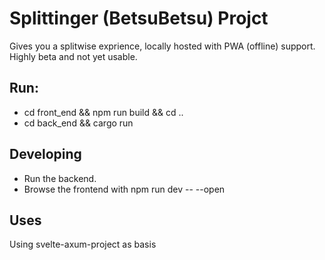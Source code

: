 # Splittinger (BetsuBetsu) Projct
Gives you a splitwise exprience, locally hosted with PWA (offline) support.
Highly beta and not yet usable.


## Run:
- cd front_end && npm run build && cd ..
- cd back_end && cargo run

## Developing
- Run the backend.
- Browse the frontend with npm run dev -- --open

## Uses
Using svelte-axum-project as basis
